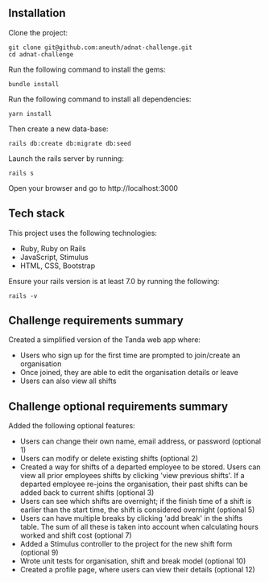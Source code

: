 
## Installation

Clone the project:
```
git clone git@github.com:aneuth/adnat-challenge.git
cd adnat-challenge
```

Run the following command to install the gems:

```
bundle install
```

Run the following command to install all dependencies:

```
yarn install
```

Then create a new data-base:

```
rails db:create db:migrate db:seed
```

Launch the rails server by running: 

```
rails s
```

Open your browser and go to http://localhost:3000

## Tech stack

This project uses the following technologies:

- Ruby, Ruby on Rails
- JavaScript, Stimulus
- HTML, CSS, Bootstrap

Ensure your rails version is at least 7.0 by running the following:

```
rails -v
```

## Challenge requirements summary

Created a simplified version of the Tanda web app where:
- Users who sign up for the first time are prompted to join/create an organisation
- Once joined, they are able to edit the organisation details or leave 
- Users can also view all shifts 

## Challenge optional requirements summary

Added the following optional features:
- Users can change their own name, email address, or password (optional 1)
- Users can modify or delete existing shifts (optional 2)
- Created a way for shifts of a departed employee to be stored. Users can view all prior employees shifts by clicking 'view previous shifts'. If a departed employee     re-joins the organisation, their past shifts can be added back to current shifts (optional 3)
- Users can see which shifts are overnight; if the finish time of a shift is earlier than the start time, the shift is considered overnight (optional 5)
- Users can have multiple breaks by clicking 'add break' in the shifts table. The sum of all these is taken into account when calculating hours worked and shift     cost (optional 7)
- Added a Stimulus controller to the project for the new shift form (optional 9)
- Wrote unit tests for organisation, shift and break model (optional 10)
- Created a profile page, where users can view their details (optional 12)






